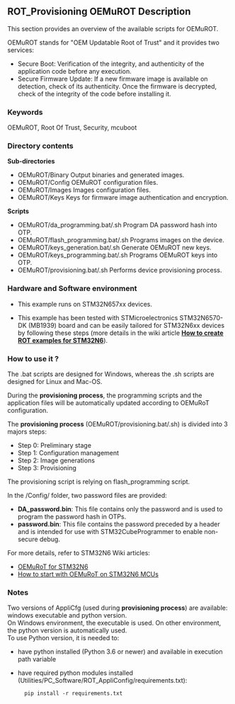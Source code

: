 ## <b>ROT_Provisioning OEMuROT Description</b>

This section provides an overview of the available scripts for OEMuROT.

OEMuROT stands for "OEM Updatable Root of Trust" and it provides two services:

  - Secure Boot: Verification of the integrity, and authenticity of the application code before any execution.
  - Secure Firmware Update: If a new firmware image is available on detection, check of its authenticity.
                            Once the firmware is decrypted, check of the integrity of the code before installing it.

### <b>Keywords</b>

OEMuROT, Root Of Trust, Security, mcuboot

### <b>Directory contents</b>

<b>Sub-directories</b>

- OEMuROT/Binary                               Output binaries and generated images.
- OEMuROT/Config                               OEMuROT configuration files.
- OEMuROT/Images                               Images configuration files.
- OEMuROT/Keys                                 Keys for firmware image authentication and encryption.

<b>Scripts</b>

- OEMuROT/da_programming.bat/.sh               Program DA password hash into OTP.
- OEMuROT/flash_programming.bat/.sh            Programs images on the device.
- OEMuROT/keys_generation.bat/.sh              Generate OEMuROT new keys.
- OEMuROT/keys_programming.bat/.sh             Programs OEMuROT keys into OTP.
- OEMuROT/provisioning.bat/.sh                 Performs device provisioning process.

### <b>Hardware and Software environment</b>

  - This example runs on STM32N657xx devices.

  - This example has been tested with STMicroelectronics STM32N6570-DK (MB1939) board and can be easily tailored for
    STM32N6xx devices by following these steps
    (more details in the wiki article [<b>How to create ROT examples for STM32N6</b>](https://wiki.st.com/stm32mcu/wiki/Security:How_to_create_ROT_examples_for_STM32N6)).



### <b>How to use it ?</b>

The .bat scripts are designed for Windows, whereas the .sh scripts are designed for Linux and Mac-OS.

During the **provisioning process**, the programming scripts and the application files will
be automatically updated according to OEMuRoT configuration.

The **provisioning process** (OEMuROT/provisioning.bat/.sh) is divided into 3 majors steps:

- Step 0: Preliminary stage
- Step 1: Configuration management
- Step 2: Image generations
- Step 3: Provisioning

The provisioning script is relying on flash_programming script.

In the /Config/ folder, two password files are provided:

- **DA_password.bin**: This file contains only the password and is used to program the password hash in OTPs.
- **password.bin**: This file contains the password preceded by a header and is intended for use with
STM32CubeProgrammer to enable non-secure debug.

For more details, refer to STM32N6 Wiki articles:

  - [OEMuRoT for STM32N6](https://wiki.st.com/stm32mcu/wiki/Security:OEMuRoT_for_STM32N6)
  - [How to start with OEMuRoT on STM32N6 MCUs](https://wiki.st.com/stm32mcu/wiki/Security:How_to_start_with_OEMuRoT_on_STM32N6_MCUs)

### <b>Notes</b>

Two versions of AppliCfg (used during **provisioning process**) are available: windows executable and python version.<br>
On Windows environment, the executable is used. On other environment, the python version is automatically used.<br>
To use Python version, it is needed to:

- have python installed (Python 3.6 or newer) and available in execution path variable
- have required python modules installed (Utilities/PC_Software/ROT_AppliConfig/requirements.txt):

        pip install -r requirements.txt